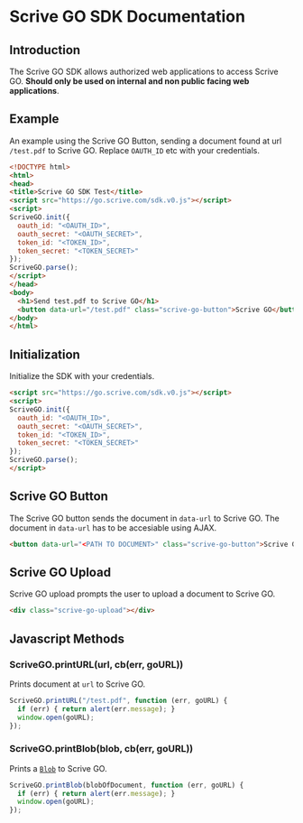 # Scrive GO SDK Documentation

## Introduction

The Scrive GO SDK allows authorized web applications to access Scrive
GO. **Should only be used on internal and non public facing web
applications**.

## Example

An example using the Scrive GO Button, sending a document found at url
`/test.pdf` to Scrive GO. Replace `OAUTH_ID` etc with your credentials.

```html
<!DOCTYPE html>
<html>
<head>
<title>Scrive GO SDK Test</title>
<script src="https://go.scrive.com/sdk.v0.js"></script>
<script>
ScriveGO.init({
  oauth_id: "<OAUTH_ID>",
  oauth_secret: "<OAUTH_SECRET>",
  token_id: "<TOKEN_ID>",
  token_secret: "<TOKEN_SECRET>"
});
ScriveGO.parse();
</script>
</head>
<body>
  <h1>Send test.pdf to Scrive GO</h1>
  <button data-url="/test.pdf" class="scrive-go-button">Scrive GO</button>
</body>
</html>
```

## Initialization

Initialize the SDK with your credentials.

```html
<script src="https://go.scrive.com/sdk.v0.js"></script>
<script>
ScriveGO.init({
  oauth_id: "<OAUTH_ID>",
  oauth_secret: "<OAUTH_SECRET>",
  token_id: "<TOKEN_ID>",
  token_secret: "<TOKEN_SECRET>"
});
ScriveGO.parse();
</script>
```

## Scrive GO Button

The Scrive GO button sends the document in `data-url` to Scrive GO. The
document in `data-url` has to be accesiable using AJAX.

```html
<button data-url="<PATH TO DOCUMENT>" class="scrive-go-button">Scrive GO</button>
```

## Scrive GO Upload

Scrive GO upload prompts the user to upload a document to Scrive GO.

```html
<div class="scrive-go-upload"></div>
```

## Javascript Methods

### ScriveGO.printURL(url, cb(err, goURL))

Prints document at `url` to Scrive GO.

```js
ScriveGO.printURL("/test.pdf", function (err, goURL) {
  if (err) { return alert(err.message); }
  window.open(goURL);
});
```

### ScriveGO.printBlob(blob, cb(err, goURL))

Prints a [`Blob`](https://developer.mozilla.org/en/docs/Web/API/Blob) to Scrive GO.

```js
ScriveGO.printBlob(blobOfDocument, function (err, goURL) {
  if (err) { return alert(err.message); }
  window.open(goURL);
});
```
